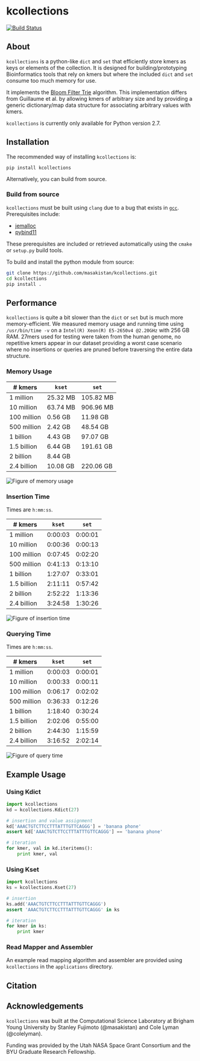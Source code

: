 # kcollections
[![Build Status](https://travis-ci.com/masakistan/kcollections.svg?token=oruFeF6Jkw9aGsjG6xUW&branch=master)](https://travis-ci.com/masakistan/kcollections)

## About
`kcollections` is a python-like `dict` and `set` that efficiently store kmers as keys or elements of the collection.
It is designed for building/prototyping Bioinformatics tools that rely on kmers but where the included `dict` and `set` consume too much memory for use.

It implements the [Bloom Filter Trie](https://github.com/GuillaumeHolley/BloomFilterTrie) algorithm.
This implementation differs from Guillaume et al. by allowing kmers of arbitrary size and by providing a generic dictionary/map data structure for associating arbitrary values with kmers.

`kcollections` is currently only available for Python version 2.7.

## Installation
The recommended way of installing `kcollections` is:

`pip install kcollections`

Alternatively, you can build from source.

### Build from source
`kcollections` must be built using `clang` due to a bug that exists in [`gcc`](https://gcc.gnu.org/bugzilla/show_bug.cgi?id=36566).
Prerequisites include:

  - [jemalloc](http://jemalloc.net/)
  - [pybind11](https://github.com/pybind/pybind11)
  
These prerequisites are included or retrieved automatically using the `cmake` or `setup.py` build tools.

To build and install the python module from source:

```bash
git clone https://github.com/masakistan/kcollections.git
cd kcollections
pip install .
```

## Performance
`kcollections` is quite a bit slower than the `dict` or `set` but is much more memory-efficient.
We measured memory usage and running time using `/usr/bin/time -v` on a `Intel(R) Xeon(R) E5-2650v4 @2.20GHz` with 256 GB RAM.
27mers used for testing were taken from the human genome, no repetitive kmers appear in our dataset providing a worst case scenario where no insertions or queries are pruned before traversing the entire data structure.

### Memory Usage

|# kmers|`kset`|`set`|
|-------|------|-----|
|1 million|25.32 MB|105.82 MB|
|10 million|63.74 MB|906.96 MB|
|100 million|0.56 GB|11.98 GB|
|500 million|2.42 GB|48.54 GB|
|1 billion|4.43 GB|97.07 GB|
|1.5 billion|6.44 GB|191.61 GB|
|2 billion|8.44 GB||
|2.4 billion|10.08 GB|220.06 GB|

![Figure of memory usage](./memory_fig.png)

### Insertion Time
Times are `h:mm:ss`.

|# kmers|`kset`|`set`|
|-------|------|-----|
|1 million|0:00:03|0:00:01|
|10 million|0:00:36|0:00:13|
|100 million|0:07:45|0:02:20|
|500 million|0:41:13|0:13:10|
|1 billion|1:27:07|0:33:01|
|1.5 billion|2:11:11|0:57:42|
|2 billion|2:52:22|1:13:36|
|2.4 billion|3:24:58|1:30:26|

![Figure of insertion time](./insert_fig.png)

### Querying Time
Times are `h:mm:ss`.

|# kmers|`kset`|`set`|
|-------|------|-----|
|1 million|0:00:03|0:00:01|
|10 million|0:00:33|0:00:11|
|100 million|0:06:17|0:02:02|
|500 million|0:36:33|0:12:26|
|1 billion|1:18:40|0:30:24|
|1.5 billion|2:02:06|0:55:00|
|2 billion|2:44:30|1:15:59|
|2.4 billion|3:16:52|2:02:14|

![Figure of query time](./query_fig.png)

## Example Usage

### Using Kdict

```python
import kcollections
kd = kcollections.Kdict(27)

# insertion and value assignment
kd['AAACTGTCTTCCTTTATTTGTTCAGGG'] = 'banana phone'
assert kd['AAACTGTCTTCCTTTATTTGTTCAGGG'] == 'banana phone'

# iteration
for kmer, val in kd.iteritems():
    print kmer, val
```

### Using Kset

```python
import kcollections
ks = kcollections.Kset(27)

# insertion
ks.add('AAACTGTCTTCCTTTATTTGTTCAGGG')
assert 'AAACTGTCTTCCTTTATTTGTTCAGGG' in ks

# iteration
for kmer in ks:
    print kmer
```

### Read Mapper and Assembler
An example read mapping algorithm and assembler are provided using `kcollections` in the `applications` directory.

## Citation

## Acknowledgements
`kcollections` was built at the Computational Science Laboratory at Brigham Young University by Stanley Fujimoto (@masakistan) and Cole Lyman (@colelyman).

Funding was provided by the Utah NASA Space Grant Consortium and the BYU Graduate Research Fellowship.
